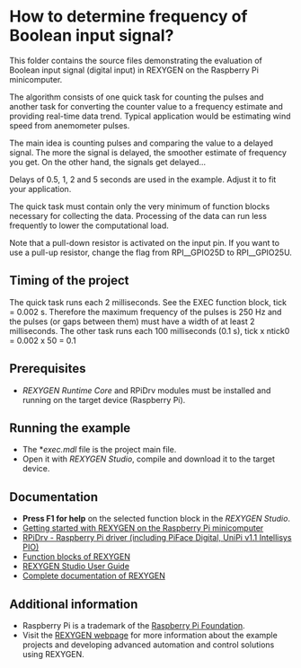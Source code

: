 How to determine frequency of Boolean input signal? 
===================================================

This folder contains the source files demonstrating the evaluation of Boolean 
input signal (digital input) in REXYGEN on the Raspberry Pi 
minicomputer.

The algorithm consists of one quick task for counting the pulses and another 
task for converting the counter value to a frequency estimate and providing 
real-time data trend. Typical application would be estimating wind speed from 
anemometer pulses.

The main idea is counting pulses and comparing the value to a delayed signal. 
The more the signal is delayed, the smoother estimate of frequency you get. 
On the other hand, the signals get delayed... 

Delays of 0.5, 1, 2 and 5 seconds are used in the example. Adjust it to fit 
your application.

The quick task must contain only the very minimum of function blocks necessary 
for collecting the data. Processing of the data can run less frequently to lower
the computational load. 

Note that a pull-down resistor is activated on the input pin. If you want to use 
a pull-up resistor, change the flag from RPI__GPIO25D to RPI__GPIO25U.

## Timing of the project ##

The quick task runs each 2 milliseconds. See the EXEC function block, 
tick = 0.002 s. Therefore the maximum frequency of the pulses is 250 Hz and the
pulses (or gaps between them) must have a width of at least 2 milliseconds. The 
other task runs each 100 milliseconds (0.1 s), tick x ntick0 = 0.002 x 50 = 0.1 

## Prerequisites ##
- *REXYGEN Runtime Core* and RPiDrv modules must be installed and running on the target device
  (Raspberry Pi).

## Running the example ##
- The **exec.mdl* file is the project main file.
- Open it with *REXYGEN Studio*, compile and download it to the target device.

## Documentation ##

- **Press F1 for help** on the selected function block in the *REXYGEN Studio*.
- [Getting started with REXYGEN on the Raspberry Pi minicomputer](https://www.rexygen.com/doc/PDF/ENGLISH/RexygenGettingStarted_RasPi_ENG.pdf)
- [RPiDrv - Raspberry Pi driver (including PiFace Digital, UniPi v1.1 Intellisys PIO)](https://www.rexygen.com/doc/PDF/ENGLISH/RPiDrv_ENG.pdf)
- [Function blocks of REXYGEN](https://www.rexygen.com/doc/PDF/ENGLISH/BRef_ENG.pdf)
- [REXYGEN Studio User Guide](https://www.rexygen.com/doc/PDF/ENGLISH/RexygenStudio_ENG.pdf)
- [Complete documentation of REXYGEN](http://www.rexygen.com/documentation-and-support)

## Additional information ##

- Raspberry Pi is a trademark of the [Raspberry Pi Foundation](http://www.raspberrypi.org).
- Visit the [REXYGEN webpage](http://www.rexygen.com) 
for more information about the example projects and developing advanced 
automation and control solutions using REXYGEN.


